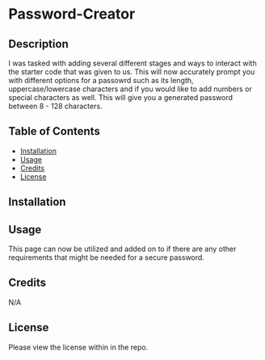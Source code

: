 # Password-Creator


## Description
I was tasked with adding several different stages and ways to interact with the starter code that was given to us. This will now accurately prompt you with different options for a passowrd such as its length, uppercase/lowercase characters and if you would like to add numbers or special characters as well. This will give you a generated password between 8 - 128 characters. 

## Table of Contents
- [Installation](#installation)
- [Usage](#usage)
- [Credits](#credits)
- [License](#license)

## Installation

## Usage
This page can now be utilized and added on to if there are any other requirements that might be needed for a secure password. 
## Credits
N/A

## License
Please view the license within in the repo.
